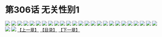 # 第306话 无关性别1
![](https://s2.baozimh.com/scomic/sanyanxiaotianlu-samanhua/0/305-cf36/1.jpg)
![](https://s2.baozimh.com/scomic/sanyanxiaotianlu-samanhua/0/305-cf36/2.jpg)
![](https://s2.baozimh.com/scomic/sanyanxiaotianlu-samanhua/0/305-cf36/3.jpg)
![](https://s2.baozimh.com/scomic/sanyanxiaotianlu-samanhua/0/305-cf36/4.jpg)
![](https://s2.baozimh.com/scomic/sanyanxiaotianlu-samanhua/0/305-cf36/5.jpg)
![](https://s2.baozimh.com/scomic/sanyanxiaotianlu-samanhua/0/305-cf36/6.jpg)
![](https://s2.baozimh.com/scomic/sanyanxiaotianlu-samanhua/0/305-cf36/7.jpg)
![](https://s2.baozimh.com/scomic/sanyanxiaotianlu-samanhua/0/305-cf36/8.jpg)
![](https://s2.baozimh.com/scomic/sanyanxiaotianlu-samanhua/0/305-cf36/9.jpg)
![](https://s2.baozimh.com/scomic/sanyanxiaotianlu-samanhua/0/305-cf36/10.jpg)
![](https://s2.baozimh.com/scomic/sanyanxiaotianlu-samanhua/0/305-cf36/11.jpg)
![](https://s2.baozimh.com/scomic/sanyanxiaotianlu-samanhua/0/305-cf36/12.jpg)
![](https://s2.baozimh.com/scomic/sanyanxiaotianlu-samanhua/0/305-cf36/13.jpg)
![](https://s2.baozimh.com/scomic/sanyanxiaotianlu-samanhua/0/305-cf36/14.jpg)
![](https://s2.baozimh.com/scomic/sanyanxiaotianlu-samanhua/0/305-cf36/15.jpg)
![](https://s2.baozimh.com/scomic/sanyanxiaotianlu-samanhua/0/305-cf36/16.jpg)
![](https://s2.baozimh.com/scomic/sanyanxiaotianlu-samanhua/0/305-cf36/17.jpg)
![](https://s2.baozimh.com/scomic/sanyanxiaotianlu-samanhua/0/305-cf36/18.jpg)
![](https://s2.baozimh.com/scomic/sanyanxiaotianlu-samanhua/0/305-cf36/19.jpg)
![](https://s2.baozimh.com/scomic/sanyanxiaotianlu-samanhua/0/305-cf36/20.jpg)
![](https://s2.baozimh.com/scomic/sanyanxiaotianlu-samanhua/0/305-cf36/21.jpg)
![](https://s2.baozimh.com/scomic/sanyanxiaotianlu-samanhua/0/305-cf36/22.jpg)
![](https://s2.baozimh.com/scomic/sanyanxiaotianlu-samanhua/0/305-cf36/23.jpg)
![](https://s2.baozimh.com/scomic/sanyanxiaotianlu-samanhua/0/305-cf36/24.jpg)
![](https://s2.baozimh.com/scomic/sanyanxiaotianlu-samanhua/0/305-cf36/25.jpg)
![](https://s2.baozimh.com/scomic/sanyanxiaotianlu-samanhua/0/305-cf36/26.jpg)
![](https://s2.baozimh.com/scomic/sanyanxiaotianlu-samanhua/0/305-cf36/27.jpg)
[【上一章】](./305.md)
[【目录】](./README.md)
[【下一章】](./307.md)

